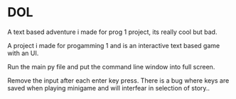 # DOL
A text based adventure i made for prog 1 project, its really cool but bad.

A project i made for progamming 1 and is an interactive text based game with an UI.

Run the main py file and put the command line window into full screen.

Remove the input after each enter key press. There is a bug where keys are saved when playing minigame and will interfear in selection of story..
